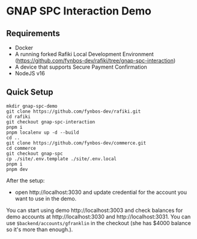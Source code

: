 # GNAP SPC Interaction Demo

## Requirements
- Docker
- A running forked Rafiki Local Development Environment (https://github.com/fynbos-dev/rafiki/tree/gnap-spc-interaction)
- A device that supports Secure Payment Confirmation
- NodeJS v16

## Quick Setup
```
mkdir gnap-spc-demo
git clone https://github.com/fynbos-dev/rafiki.git
cd rafiki
git checkout gnap-spc-interaction
pnpm i
pnpm localenv up -d --build
cd ..
git clone https://github.com/fynbos-dev/commerce.git
cd commerce
git checkout gnap-spc
cp ./site/.env.template ./site/.env.local
pnpm i
pnpm dev
```
After the setup: 

- open http://localhost:3030 and update credential for the account you want to use in the demo.

You can start using demo http://localhost:3003 and check balances for demo accounts at http://localhost:3030 and http://localhost:3031. You can use `$backend/accounts/gfranklin` in the checkout (she has $4000 balance so it's more than enough.).